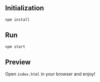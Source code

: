 ## Initialization

```bash
npm install
```

## Run

```bash
npm start
```

## Preview

Open `index.html` in your browser and enjoy!
